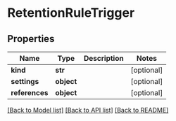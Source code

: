 # RetentionRuleTrigger

## Properties
Name | Type | Description | Notes
------------ | ------------- | ------------- | -------------
**kind** | **str** |  | [optional] 
**settings** | **object** |  | [optional] 
**references** | **object** |  | [optional] 

[[Back to Model list]](../README.md#documentation-for-models) [[Back to API list]](../README.md#documentation-for-api-endpoints) [[Back to README]](../README.md)



